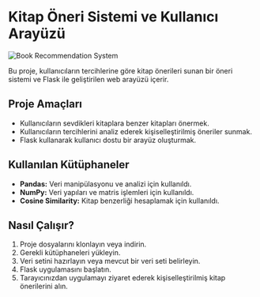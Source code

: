 # Kitap Öneri Sistemi ve Kullanıcı Arayüzü

![Book Recommendation System](İmages/kitap_oneri.png)

Bu proje, kullanıcıların tercihlerine göre kitap önerileri sunan bir öneri sistemi ve Flask ile geliştirilen web arayüzü içerir.

## Proje Amaçları

- Kullanıcıların sevdikleri kitaplara benzer kitapları önermek.
- Kullanıcıların tercihlerini analiz ederek kişiselleştirilmiş öneriler sunmak.
- Flask kullanarak kullanıcı dostu bir arayüz oluşturmak.

## Kullanılan Kütüphaneler

- **Pandas:** Veri manipülasyonu ve analizi için kullanıldı.
- **NumPy:** Veri yapıları ve matris işlemleri için kullanıldı.
- **Cosine Similarity:** Kitap benzerliği hesaplamak için kullanıldı.

## Nasıl Çalışır?

1. Proje dosyalarını klonlayın veya indirin.
2. Gerekli kütüphaneleri yükleyin.
3. Veri setini hazırlayın veya mevcut bir veri seti belirleyin.
4. Flask uygulamasını başlatın.
5. Tarayıcınızdan uygulamayı ziyaret ederek kişiselleştirilmiş kitap önerilerini alın.

